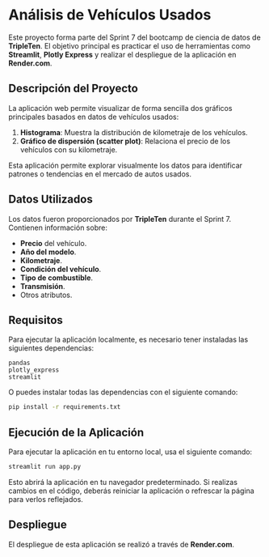 # Análisis de Vehículos Usados

Este proyecto forma parte del Sprint 7 del bootcamp de ciencia de datos de **TripleTen**. El objetivo principal es practicar el uso de herramientas como **Streamlit**, **Plotly Express** y realizar el despliegue de la aplicación en **Render.com**.

## Descripción del Proyecto
La aplicación web permite visualizar de forma sencilla dos gráficos principales basados en datos de vehículos usados:

1. **Histograma**: Muestra la distribución de kilometraje de los vehículos.
2. **Gráfico de dispersión (scatter plot)**: Relaciona el precio de los vehículos con su kilometraje.

Esta aplicación permite explorar visualmente los datos para identificar patrones o tendencias en el mercado de autos usados.

## Datos Utilizados
Los datos fueron proporcionados por **TripleTen** durante el Sprint 7. Contienen información sobre:
- **Precio** del vehículo.
- **Año del modelo**.
- **Kilometraje**.
- **Condición del vehículo**.
- **Tipo de combustible**.
- **Transmisión**.
- Otros atributos.

## Requisitos
Para ejecutar la aplicación localmente, es necesario tener instaladas las siguientes dependencias:

```plaintext
pandas
plotly_express
streamlit
```

O puedes instalar todas las dependencias con el siguiente comando:

```bash
pip install -r requirements.txt
```

## Ejecución de la Aplicación
Para ejecutar la aplicación en tu entorno local, usa el siguiente comando:

```bash
streamlit run app.py
```

Esto abrirá la aplicación en tu navegador predeterminado. Si realizas cambios en el código, deberás reiniciar la aplicación o refrescar la página para verlos reflejados.

## Despliegue
El despliegue de esta aplicación se realizó a través de **Render.com**.